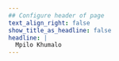 ```yaml
---
## Configure header of page
text_align_right: false
show_title_as_headline: false
headline: |
  Mpilo Khumalo 
---
```


<!-- this is a subheadline -->

